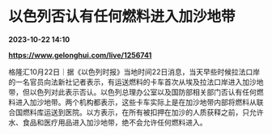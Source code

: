 # 以色列否认有任何燃料进入加沙地带

**2023-10-22 14:10**

**https://www.gelonghui.com/live/1256741**

格隆汇10月22日｜据《以色列时报》当地时间22日消息，当天早些时候拉法口岸的一名官员向法新社记者表示，有运送燃料的卡车首次从埃及拉法口岸进入加沙地带，但以色列对此表示否认。以色列总理办公室以及国防部相关部门否认有任何燃料进入加沙地带。两个机构都表示，这些卡车实际上是在加沙地带内部将燃料从联合国燃料库运送到医院。以方表示，在所有被扣押在加沙的人质获释之前，只允许水、食品和医疗用品进入加沙地带，绝不会允许任何燃料进入。
